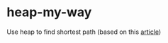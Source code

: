 # heap-my-way
Use heap to find shortest path (based on this [article](https://realpython.com/python-heapq-module))
